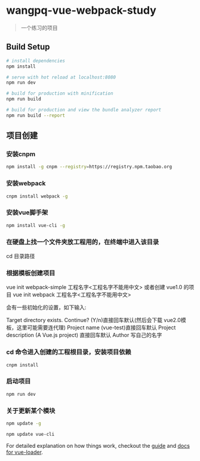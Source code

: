# wangpq-vue-webpack-study

> 一个练习的项目

## Build Setup

``` bash
# install dependencies
npm install

# serve with hot reload at localhost:8080
npm run dev

# build for production with minification
npm run build

# build for production and view the bundle analyzer report
npm run build --report
```

## 项目创建

### 安装cnpm
``` bash
npm install -g cnpm --registry=https://registry.npm.taobao.org
```
### 安装webpack
``` bash
cnpm install webpack -g
```
### 安装vue脚手架
``` bash
npm install vue-cli -g
```
### 在硬盘上找一个文件夹放工程用的，在终端中进入该目录
cd 目录路径

### 根据模板创建项目
vue init webpack-simple 工程名字<工程名字不能用中文>
或者创建 vue1.0 的项目
vue init webpack 工程名字<工程名字不能用中文>

会有一些初始化的设置，如下输入:

Target directory exists. Continue? (Y/n)直接回车默认(然后会下载 vue2.0模板，这里可能需要连代理)
Project name (vue-test)直接回车默认
Project description (A Vue.js project) 直接回车默认
Author 写自己的名字

### cd 命令进入创建的工程根目录，安装项目依赖
``` bash
cnpm install
```

### 启动项目
``` bash
npm run dev
```

### 关于更新某个模块
``` bash
npm update -g
```
``` bash
npm update vue-cli
```

For detailed explanation on how things work, checkout the [guide](http://vuejs-templates.github.io/webpack/) and [docs for vue-loader](http://vuejs.github.io/vue-loader).
